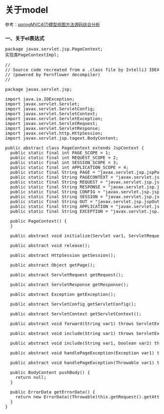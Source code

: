 # 关于model
参考：[springMVC4(7)模型视图方法源码综合分析](http://blog.csdn.net/qwe6112071/article/details/51044414)
### 一、关于el表达式
<pre>
package javax.servlet.jsp.PageContext;
实现类PageContextImpl;

//
// Source code recreated from a .class file by IntelliJ IDEA
// (powered by Fernflower decompiler)
//

package javax.servlet.jsp;

import java.io.IOException;
import javax.servlet.Servlet;
import javax.servlet.ServletConfig;
import javax.servlet.ServletContext;
import javax.servlet.ServletException;
import javax.servlet.ServletRequest;
import javax.servlet.ServletResponse;
import javax.servlet.http.HttpSession;
import javax.servlet.jsp.tagext.BodyContent;

public abstract class PageContext extends JspContext {
  public static final int PAGE_SCOPE = 1;
  public static final int REQUEST_SCOPE = 2;
  public static final int SESSION_SCOPE = 3;
  public static final int APPLICATION_SCOPE = 4;
  public static final String PAGE = "javax.servlet.jsp.jspPage";
  public static final String PAGECONTEXT = "javax.servlet.jsp.jspPageContext";
  public static final String REQUEST = "javax.servlet.jsp.jspRequest";
  public static final String RESPONSE = "javax.servlet.jsp.jspResponse";
  public static final String CONFIG = "javax.servlet.jsp.jspConfig";
  public static final String SESSION = "javax.servlet.jsp.jspSession";
  public static final String OUT = "javax.servlet.jsp.jspOut";
  public static final String APPLICATION = "javax.servlet.jsp.jspApplication";
  public static final String EXCEPTION = "javax.servlet.jsp.jspException";

  public PageContext() {
  }

  public abstract void initialize(Servlet var1, ServletRequest var2, ServletResponse var3, String var4, boolean var5, int var6, boolean var7) throws IOException, IllegalStateException, IllegalArgumentException;

  public abstract void release();

  public abstract HttpSession getSession();

  public abstract Object getPage();

  public abstract ServletRequest getRequest();

  public abstract ServletResponse getResponse();

  public abstract Exception getException();

  public abstract ServletConfig getServletConfig();

  public abstract ServletContext getServletContext();

  public abstract void forward(String var1) throws ServletException, IOException;

  public abstract void include(String var1) throws ServletException, IOException;

  public abstract void include(String var1, boolean var2) throws ServletException, IOException;

  public abstract void handlePageException(Exception var1) throws ServletException, IOException;

  public abstract void handlePageException(Throwable var1) throws ServletException, IOException;

  public BodyContent pushBody() {
    return null;
  }

  public ErrorData getErrorData() {
    return new ErrorData((Throwable)this.getRequest().getAttribute("javax.servlet.error.exception"), ((Integer)this.getRequest().getAttribute("javax.servlet.error.status_code")).intValue(), (String)this.getRequest().getAttribute("javax.servlet.error.request_uri"), (String)this.getRequest().getAttribute("javax.servlet.error.servlet_name"));
  }
}
</pre>